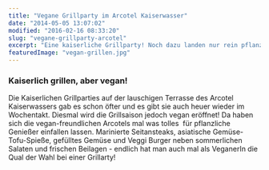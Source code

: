 ```yaml
---
title: "Vegane Grillparty im Arcotel Kaiserwasser"
date: "2014-05-05 13:07:02"
modified: "2016-02-16 08:33:20"
slug: "vegane-grillparty-arcotel"
excerpt: "Eine kaiserliche Grillparty! Noch dazu landen nur rein pflanzliche Köstlichkeiten auf dem Rost, die von Haubenkoch Johann Schwarz zubereitet werden."
featuredImage: "vegan-grillen.jpg"
---
```


### Kaiserlich grillen, aber vegan!

Die Kaiserlichen Grillparties auf der lauschigen Terrasse des Arcotel Kaiserwassers gab es schon öfter und es gibt sie auch heuer wieder im Wochentakt. Diesmal wird die Grillsaison jedoch vegan eröffnet! Da haben sich die vegan-freundlichen Arcotels mal was tolles  für pflanzliche Genießer einfallen lassen. Marinierte Seitansteaks, asiatische Gemüse-Tofu-Spieße, gefülltes Gemüse und Veggi Burger neben sommerlichen Salaten und frischen Beilagen - endlich hat man auch mal als VeganerIn die Qual der Wahl bei einer Grillarty!